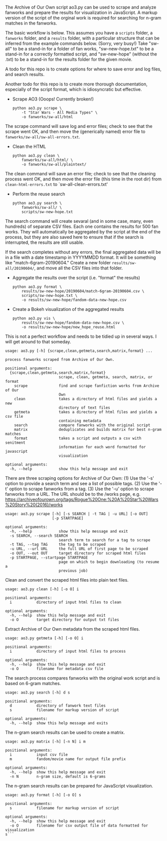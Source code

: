 The Archive of Our Own script ao3.py can be used to scrape and analyze 
fanworks and prepare the results for visualization in JavaScript.
A markup version of the script of the orginal work is required for 
searching for n-gram matches in the fanworks.

The basic workflow is below. This assumes you have a `scripts` folder, 
a `fanworks` folder, and a `results` folder, with a particular structure
that can be inferred from the example commands below. (Sorry, very busy!)
Take "sw-all" to be a stand-in for a folder of fan works, "sw-new-hope.txt"
to be a stand-in for a correctly formatted script, and "sw-new-hope" (without
the .txt) to be a stand-in for the results folder for the given movie.

A todo for this repo is to create options for where to save error and 
log files, and search results.

Another todo for this repo is to create more thorough documentation, 
especially of the script format, which is idiosyncratic but effective.

* Scrape AO3 (Ooops! Currently broken!)

      python ao3.py scrape \
          -t "Star Wars - All Media Types" \
          -o fanworks/sw-all/html

The scrape command will save log and error files; check to see that the
scrape went OK, and then move the (generically named) error file to
`fanworks/sw-all/sw-all-errors.txt`.

* Clean the HTML

      python ao3.py clean \
          fanworks/sw-all/html/ \
          -o fanworks/sw-all/plaintext/

The clean command will save an error file; check to see that the cleaning
process went OK, and then move the error file (this time in the root dir)
from `clean-html-errors.txt` to `sw-all-clean-errors.txt'

* Perform the reuse search

      python ao3.py search \
          fanworks/sw-all/ \
          scripts/sw-new-hope.txt

The search command will create sevaral (and in some case, many, even hundreds)
of separate CSV files. Each one contains the results for 500 fan works. They
will automatically be aggregated by the script at the end of the process, but
they are also saved here to ensure that if the search is interrupted, the 
results are still usable.

If the search completes without any errors, the final aggregated data will
be in a file with a date timestamp in YYYYMMDD format. It will be something 
like "match-6gram-20190604." Create a new folder `results/sw-all/20190604/`, 
and move all the CSV files into that folder.

* Aggregate the results over the script (i.e. "format" the results)

      python ao3.py format \
          results/sw-new-hope/20190604/match-6gram-20190604.csv \
          scripts/sw-new-hope.txt \
          -o results/sw-new-hope/fandom-data-new-hope.csv

* Create a Bokeh visualization of the aggregated results

      python ao3.py vis \
          results/sw-new-hope/fandom-data-new-hope.csv \
          -o results/sw-new-hope/new_hope_reuse.html


This is not a perfect workflow and needs to be tidied up in several ways. I 
will get around to that someday.

```
usage: ao3.py [-h] {scrape,clean,getmeta,search,matrix,format} ...

process fanworks scraped from Archive of Our Own.

positional arguments:
  {scrape,clean,getmeta,search,matrix,format}
                        scrape, clean, getmeta, search, matrix, or format
    scrape              find and scrape fanfiction works from Archive of Our
                        Own
    clean               takes a directory of html files and yields a new
                        directory of text files
    getmeta             takes a directory of html files and yields a csv file
                        containing metadata
    search              compare fanworks with the original script
    matrix              deduplicates and builds matrix for best n-gram matches
    format              takes a script and outputs a csv with senitment
                        information for each word formatted for javascript
                        visualization

optional arguments:
  -h, --help            show this help message and exit
```
There are three scraping options for Archive of Our Own:
(1) Use the '-s' option to provide a search term and see a list of possible tags.
(2) Use the '-t' option to scrape fanworks from a tag.
(3) Use the '-u' option to scrape fanworks from a URL. The URL should be to the /works page,
	e.g. https://archiveofourown.org/tags/Rogue%20One:%20A%20Star%20Wars%20Story%20(2016)/works
```
usage: ao3.py scrape [-h] [-s SEARCH | -t TAG | -u URL] [-o OUT]
                     [-p STARTPAGE]

optional arguments:
  -h, --help            show this help message and exit
  -s SEARCH, --search SEARCH
                        search term to search for a tag to scrape
  -t TAG, --tag TAG     the tag to be scraped
  -u URL, --url URL     the full URL of first page to be scraped
  -o OUT, --out OUT     target directory for scraped html files
  -p STARTPAGE, --startpage STARTPAGE
                        page on which to begin downloading (to resume a
                        previous job)
``` 
Clean and convert the scraped html files into plain text files.
```
usage: ao3.py clean [-h] [-o O] i

positional arguments:
  i           directory of input html files to clean

optional arguments:
  -h, --help  show this help message and exit
  -o O        target directory for output txt files
```
Extract Archive of Our Own metadata from the scraped html files.
```
usage: ao3.py getmeta [-h] [-o O] i

positional arguments:
  i           directory of input html files to process

optional arguments:
  -h, --help  show this help message and exit
  -o O        filename for metadata csv file
```
The search process compares fanworks with the original work script and is based on 6-gram matches.
```
usage: ao3.py search [-h] d s

positional arguments:
  d           directory of fanwork text files
  s           filename for markup version of script

optional arguments:
  -h, --help  show this help message and exits
```
The n-gram search results can be used to create a matrix.
```
usage: ao3.py matrix [-h] [-n N] i m

positional arguments:
  i           input csv file
  m           fandom/movie name for output file prefix

optional arguments:
  -h, --help  show this help message and exit
  -n N        n-gram size, default is 6-grams
```
The n-gram search results can be prepared for JavaScript visualization.
```
usage: ao3.py format [-h] [-o O] s

positional arguments:
  s           filename for markup version of script

optional arguments:
  -h, --help  show this help message and exit
  -o O        filename for csv output file of data formatted for visualization
s```

